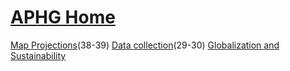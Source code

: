 # [APHG Home](./../aphg-home/)

 [Map Projections](./../map-projections/)(38-39)
 [Data collection](./../data-collection/)(29-30)
 [Globalization and Sustainability](./../globalization-and-sustainability/)
